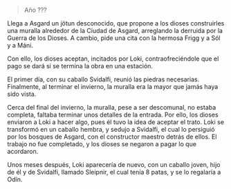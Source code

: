 > Año ???

Llega a Asgard un jötun desconocido, que propone a los dioses construirles una muralla alrededor de la Ciudad de Asgard, arreglando la derruida por la Guerra de los Dioses. A cambio, pide una cita con la hermosa Frigg y a Sól y a Máni.

Con ello, los dioses aceptan, incitados por Loki, contraofreciéndole que el pago se dará si se termina la obra en una estación.

El primer día, con su caballo Svidalfi, reunió las piedras necesarias. Finalmente, al terminar el invierno, la muralla era la mayor que jamás haya sido vista.

Cerca del final del invierno, la muralla, pese a ser descomunal, no estaba completa, faltaba terminar unos detalles de la entrada. Por ello, los dioses enviaron a Loki a hacer algo, pues él tuvo la idea de aceptar el trato. Loki se transformó en un caballo hembra, y sedujo a Svidalfi, el cual lo persiguió por los bosques de Asgard, con el constructor maestro detrás de ellos. El trabajo no fue completado, y los dioses se negaron a pagar lo que acordaron.

Unos meses después, Loki aparecería de nuevo, con un caballo joven, hijo de él y de Svidalfi, llamado Sleipnir, el cual tenía 8 patas, y se lo regalaría a Odín.
